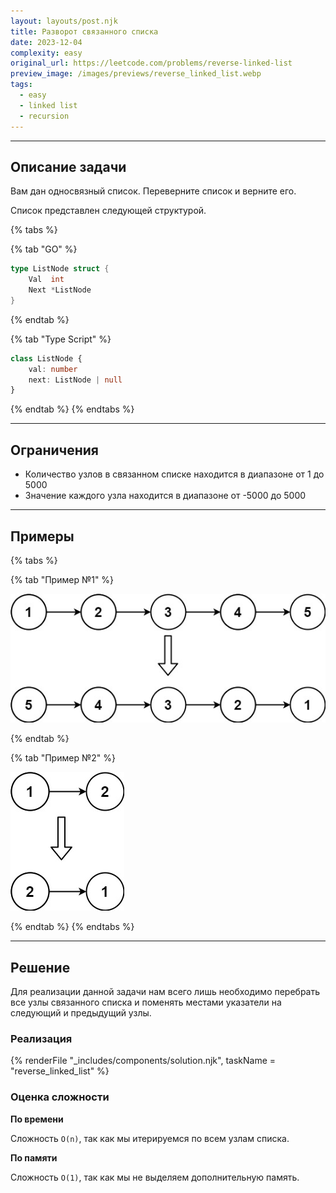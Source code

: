 ```yaml
---
layout: layouts/post.njk
title: Разворот связанного списка
date: 2023-12-04
complexity: easy
original_url: https://leetcode.com/problems/reverse-linked-list
preview_image: /images/previews/reverse_linked_list.webp
tags:
  - easy
  - linked list
  - recursion
---
```

---

## Описание задачи

Вам дан односвязный список. Переверните список и верните его.

Список представлен следующей структурой.

{% tabs %}

{% tab "GO" %}

```go
type ListNode struct {
    Val  int
    Next *ListNode
}
```

{% endtab %}

{% tab "Type Script" %}

```typescript
class ListNode {
    val: number
    next: ListNode | null
}
```

{% endtab %}
{% endtabs %}

---

## Ограничения

- Количество узлов в связанном списке находится в диапазоне от 1 до 5000
- Значение каждого узла находится в диапазоне от -5000 до 5000

---

## Примеры

{% tabs %}

{% tab "Пример №1" %}

![Связный список 1](/images/resources/linked_list_ex1.jpg)

{% endtab %}

{% tab "Пример №2" %}

![Связный список 2](/images/resources/linked_list_ex2.jpg)

{% endtab %}
{% endtabs %}

---

## Решение

Для реализации данной задачи нам всего лишь необходимо перебрать все узлы связанного списка и поменять местами указатели на следующий и предыдущий узлы.

### Реализация

{% renderFile "_includes/components/solution.njk", taskName = "reverse_linked_list" %}

### Оценка сложности

**По времени**

Сложность `O(n)`, так как мы итерируемся по всем узлам списка.

**По памяти**

Сложность `O(1)`, так как мы не выделяем дополнительную память.
